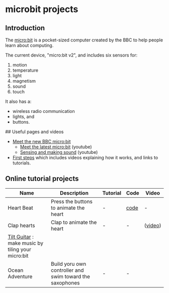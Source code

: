 # microbit projects

## Introduction

The [micro:bit](https://microbit.org/) is a pocket-sized computer created by the BBC to help people learn about computing.

The current device, "micro:bit v2", and includes six sensors for:
1. motion
2. temperature
3. light
4. magnetism
5. sound
6. touch

It also has a:
* wireless radio communication
* lights, and
* buttons.

## Useful pages and videos

* [Meet the new BBC micro:bit](https://microbit.org/new-microbit/)
  * [Meet the latest micro:bit](https://youtu.be/pIUJ4kvJ_QU) (youtube)
  * [Sensing and making sound](https://youtu.be/waIdGCitbH4) (youtube)
* [First steps](https://microbit.org/get-started/first-steps/introduction/) which includes videos explaining how it works, and links to tutorials.

## Online tutorial projects

| Name | Description | Tutorial | Code | Video |
| --- | --- | --- | --- | --- |
| Heart Beat | Press the buttons to animate the heart | - |  [code](https://scratch.mit.edu/projects/239075950/editor) | - |
| Clap hearts | Clap to animate the heart | - | - | ([video](https://youtu.be/JYvUnb2zImk)) |
| [Tilt Guitar](https://scratch.mit.edu/projects/239075950/editor) : make music by tiling your micro:bit
| Ocean Adventure | Build yoru own controller and swim toward the saxophones | - | - | 


